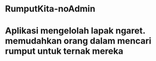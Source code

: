 # RumputKita-noAdmin
Aplikasi mengelolah lapak ngaret. memudahkan orang dalam mencari rumput untuk ternak mereka
=======

